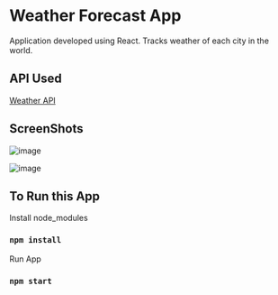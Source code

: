 # Weather Forecast App

Application developed using React. Tracks weather of each city in the world.

## API Used

[Weather API](https://openweathermap.org/api)

## ScreenShots

![image](https://user-images.githubusercontent.com/45028951/111039129-729cde80-8452-11eb-9835-4166402429cf.png)

![image](https://user-images.githubusercontent.com/45028951/111039141-88aa9f00-8452-11eb-83da-b4c90384e989.png)

## To Run this App

Install node_modules

### `npm install`

Run App

### `npm start`
